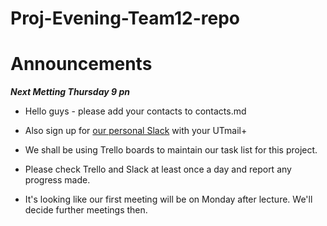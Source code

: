 Proj-Evening-Team12-repo
========================

# Announcements

***Next Metting Thursday 9 pn***

* Hello guys - please add your contacts to contacts.md
* Also sign up for [our personal Slack](https://csc301team12.slack.com/signup) with your UTmail+

* We shall be using Trello boards to maintain our task list for this project.  
* Please check Trello and Slack at least once a day and report any progress made.  

* It's looking like our first meeting will be on Monday after lecture. We'll decide further meetings then.
